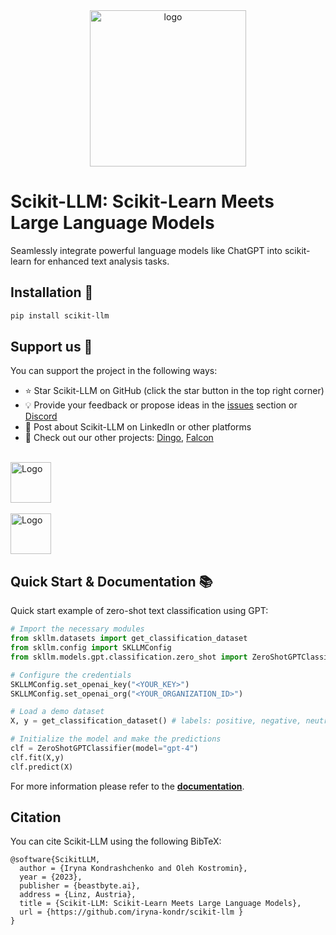 <div align="center">
  <img alt="logo" src="https://gist.githubusercontent.com/OKUA1/55e2fb9dd55673ec05281e0247de6202/raw/41063fcd620d9091662fc6473f9331a7651b4465/scikit-llm.svg" height = "250">
</div>

# Scikit-LLM: Scikit-Learn Meets Large Language Models

Seamlessly integrate powerful language models like ChatGPT into scikit-learn for enhanced text analysis tasks.

## Installation 💾

```bash
pip install scikit-llm
```

## Support us 🤝

You can support the project in the following ways:

- ⭐ Star Scikit-LLM on GitHub (click the star button in the top right corner)
- 💡 Provide your feedback or propose ideas in the [issues](https://github.com/iryna-kondr/scikit-llm/issues) section or [Discord](https://discord.gg/YDAbwuWK7V)
- 📰 Post about Scikit-LLM on LinkedIn or other platforms
- 🔗 Check out our other projects: <a href="https://github.com/beastbyteai/agent_dingo">Dingo</a>, <a href="https://github.com/beastbyteai/agent_dingo">Falcon</a>

<br>
<a href="https://github.com/OKUA1/agent_dingo">
  <picture>
  <source media="(prefers-color-scheme: light)" srcset="https://gist.githubusercontent.com/OKUA1/ce2167df8e441ce34a9fbc8578b86543/raw/f740c391ec37eaf2f80d5b46f1fa2a989dd45932/dingo_h_dark.svg" >
  <source media="(prefers-color-scheme: dark)" srcset="https://gist.githubusercontent.com/OKUA1/ce2167df8e441ce34a9fbc8578b86543/raw/f740c391ec37eaf2f80d5b46f1fa2a989dd45932/ding_h_light.svg">
  <img alt="Logo" src="https://gist.githubusercontent.com/OKUA1/ce2167df8e441ce34a9fbc8578b86543/raw/f740c391ec37eaf2f80d5b46f1fa2a989dd45932/dingo_h_dark.svg" height = "65">
</picture>
</a> <br><br>
<a href="https://github.com/OKUA1/falcon">
  <picture>
  <source media="(prefers-color-scheme: light)" srcset="https://gist.githubusercontent.com/OKUA1/ce2167df8e441ce34a9fbc8578b86543/raw/f740c391ec37eaf2f80d5b46f1fa2a989dd45932/falcon_h_dark.svg" >
  <source media="(prefers-color-scheme: dark)" srcset="https://gist.githubusercontent.com/OKUA1/ce2167df8e441ce34a9fbc8578b86543/raw/f740c391ec37eaf2f80d5b46f1fa2a989dd45932/falcon_h_light.svg">
  <img alt="Logo" src="https://gist.githubusercontent.com/OKUA1/ce2167df8e441ce34a9fbc8578b86543/raw/f740c391ec37eaf2f80d5b46f1fa2a989dd45932/dingo_h_dark.svg" height = "65">
</picture>
</a>

## Quick Start & Documentation 📚

Quick start example of zero-shot text classification using GPT:

```python
# Import the necessary modules
from skllm.datasets import get_classification_dataset
from skllm.config import SKLLMConfig
from skllm.models.gpt.classification.zero_shot import ZeroShotGPTClassifier

# Configure the credentials
SKLLMConfig.set_openai_key("<YOUR_KEY>")
SKLLMConfig.set_openai_org("<YOUR_ORGANIZATION_ID>")

# Load a demo dataset
X, y = get_classification_dataset() # labels: positive, negative, neutral

# Initialize the model and make the predictions
clf = ZeroShotGPTClassifier(model="gpt-4")
clf.fit(X,y)
clf.predict(X)
```

For more information please refer to the **[documentation](https://skllm.beastbyte.ai)**.

## Citation

You can cite Scikit-LLM using the following BibTeX:

```
@software{ScikitLLM,
  author = {Iryna Kondrashchenko and Oleh Kostromin},
  year = {2023},
  publisher = {beastbyte.ai},
  address = {Linz, Austria},
  title = {Scikit-LLM: Scikit-Learn Meets Large Language Models},
  url = {https://github.com/iryna-kondr/scikit-llm }
}
```
